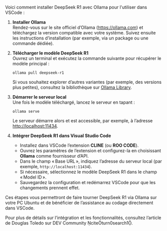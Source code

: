 Voici comment installer DeepSeek R1 avec Ollama pour l'utiliser dans VSCode :

1. **Installer Ollama**  
   Rendez-vous sur le site officiel d’Ollama (https://ollama.com) et téléchargez la version compatible avec votre système. Suivez ensuite les instructions d’installation (par exemple, via un package ou une commande dédiée).

2. **Télécharger le modèle DeepSeek R1**  
   Ouvrez un terminal et exécutez la commande suivante pour récupérer le modèle principal :  
   ```
   ollama pull deepseek-r1
   ```  
   Si vous souhaitez explorer d’autres variantes (par exemple, des versions plus petites), consultez la bibliothèque sur [Ollama Library](https://ollama.com/library/deepseek-r1).

3. **Démarrer le serveur local**  
   Une fois le modèle téléchargé, lancez le serveur en tapant :  
   ```
   ollama serve
   ```  
   Le serveur démarre alors et est accessible, par exemple, à l’adresse [http://localhost:11434](http://localhost:11434).

4. **Intégrer DeepSeek R1 dans Visual Studio Code**  
   - Installez dans VSCode l’extension **CLINE** (ou **ROO CODE**).  
   - Ouvrez les paramètres de l’extension et configurez-la en choisissant **Ollama** comme fournisseur d’API.  
   - Dans le champ « Base URL », indiquez l’adresse du serveur local (par exemple, `http://localhost:11434`).  
   - Si nécessaire, sélectionnez le modèle DeepSeek R1 dans le champ « Model ID ».  
   - Sauvegardez la configuration et redémarrez VSCode pour que les changements prennent effet.

Ces étapes vous permettront de faire tourner DeepSeek R1 via Ollama sur votre PC Ubuntu et de bénéficier de l’assistance au codage directement dans VSCode.

Pour plus de détails sur l’intégration et les fonctionnalités, consultez l’article de Douglas Toledo sur DEV Community citeturn0search1.